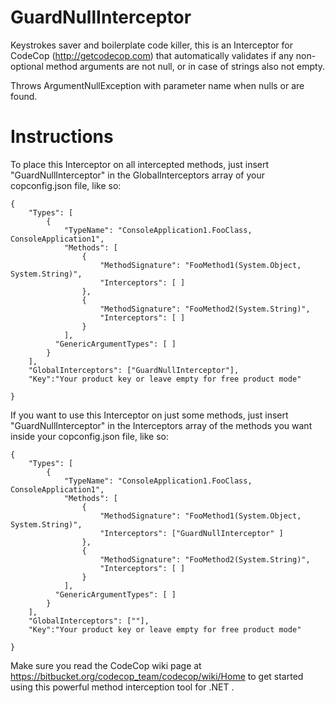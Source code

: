 # GuardNullInterceptor 
Keystrokes saver and boilerplate code killer, this is an Interceptor for CodeCop (http://getcodecop.com) that automatically validates if any non-optional method arguments are not null, or in case of strings also not empty.

Throws ArgumentNullException with parameter name when nulls or are found.

# Instructions
To place this Interceptor on all intercepted methods, just insert "GuardNullInterceptor" in the GlobalInterceptors array of your copconfig.json file, like so:

```
{
    "Types": [
        {
            "TypeName": "ConsoleApplication1.FooClass, ConsoleApplication1",
            "Methods": [
                {
                    "MethodSignature": "FooMethod1(System.Object, System.String)",
                    "Interceptors": [ ]
                },
                {
                    "MethodSignature": "FooMethod2(System.String)",
                    "Interceptors": [ ]
                }
            ],
          "GenericArgumentTypes": [ ]
        }
    ],
    "GlobalInterceptors": ["GuardNullInterceptor"],
    "Key":"Your product key or leave empty for free product mode"

}
```
If you want to use this Interceptor on just some methods, just insert "GuardNullInterceptor" in the Interceptors array of the methods you want inside your copconfig.json file, like so:
```
{
    "Types": [
        {
            "TypeName": "ConsoleApplication1.FooClass, ConsoleApplication1",
            "Methods": [
                {
                    "MethodSignature": "FooMethod1(System.Object, System.String)",
                    "Interceptors": ["GuardNullInterceptor" ]
                },
                {
                    "MethodSignature": "FooMethod2(System.String)",
                    "Interceptors": [ ]
                }
            ],
          "GenericArgumentTypes": [ ]
        }
    ],
    "GlobalInterceptors": [""],
    "Key":"Your product key or leave empty for free product mode"

}
```
Make sure you read the CodeCop wiki page at https://bitbucket.org/codecop_team/codecop/wiki/Home to get started using this powerful method interception tool for .NET .
